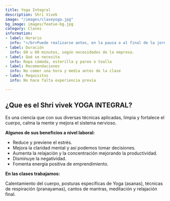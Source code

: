 ```yaml
---
title: Yoga Integral
description: Shri Vivek
image: "/images/claseyoga.jpg"
bg_image: images/featue-bg.jpg
category: Clases
information:
- label: Horario
  info: "</br>Puede realizarse antes, en la pausa o al final de la jornada laboral."
- label: Duración
  info: 60 u 80 minutos, según necesidades de la empresa.
- label: Qué se necesita
  info: Ropa cómoda, esterilla y pareo o toalla
- label: Recomendaciones
  info: No comer una hora y media antes de la clase
- label: Requisitos
  info: No hace falta experiencia previa

---
```

## **¿Que es el Shri vivek YOGA INTEGRAL?**

Es una ciencia que con sus diversas técnicas aplicadas, limpia y fortalece el cuerpo, calma la mente y mejora el sistema nervioso.

**Algunos de sus beneficios a nivel laboral:**

* Reduce y previene el estrés.
* Mejora la claridad mental y así podemos tomar decisiones.
* Aumenta la relajación y la concentración mejorando la productividad.
* Disminuye la negatividad.
* Fomenta energía positiva de emprendimiento.

**En las clases trabajamos:**

Calentamiento del cuerpo, posturas específicas de Yoga (asanas), técnicas de respiración (pranayamas), cantos de mantras, meditación y relajación final.